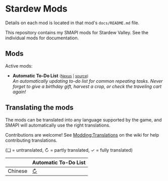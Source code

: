 # Stardew Mods

Details on each mod is located in that mod's `docs/README.md` file.

This repository contains my SMAPI mods for Stardew Valley. See the individual mods for
documentation.

## Mods

Active mods:
- **Automatic To-Do List** <small>([Nexus](https://www.nexusmods.com/stardewvalley/mods/26008) | [source](AutomaticTodoList))</small>  
  _An automatically updating to-do list for common repeating tasks. Never forget to give a birthday gift, harvest a crop, or check the traveling cart again!_

## Translating the mods

The mods can be translated into any language supported by the game, and SMAPI will automatically
use the right translations.

Contributions are welcome! See [Modding:Translations](https://stardewvalleywiki.com/Modding:Translations)
on the wiki for help contributing translations.

(❑ = untranslated, ↻ = partly translated, ✓ = fully translated)

|         | Automatic To-Do List                |
| :------ | :---------------------------------- |
| Chinese | [↻](AutomaticTodoList/i18n/zh.json) |